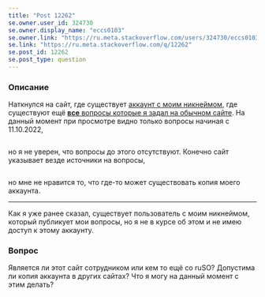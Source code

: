 ```yaml
---
title: "Post 12262"
se.owner.user_id: 324730
se.owner.display_name: "eccs0103"
se.owner.link: "https://ru.meta.stackoverflow.com/users/324730/eccs0103"
se.link: "https://ru.meta.stackoverflow.com/q/12262"
se.post_id: 12262
se.post_type: question
---
```

<h3>Описание</h3>
<p>Наткнулся на сайт, где существует <a href="https://prog-help.ru/author/eccs0103/" rel="nofollow noreferrer">аккаунт с моим никнеймом</a>, где существуют ещё <a href="https://ru.stackoverflow.com/users/324730/eccs0103?tab=questions&amp;sort=newest"><strong>все</strong> вопросы которые я задал на обычном сайте</a>. На данный момент при просмотре видно только вопросы начиная с 11.10.2022,</p>
<p><a href="https://i.stack.imgur.com/TNWBO.png" rel="nofollow noreferrer"><img src="https://i.stack.imgur.com/TNWBO.png" alt="" /></a></p>
<p>но я не уверен, что вопросы до этого отсутствуют. Конечно сайт указывает везде источники на вопросы,</p>
<p><a href="https://i.stack.imgur.com/z6lqm.png" rel="nofollow noreferrer"><img src="https://i.stack.imgur.com/z6lqm.png" alt="" /></a></p>
<p>но мне не нравится то, что где-то может существовать копия моего аккаунта.</p>
<hr />
<p>Как я уже ранее сказал, существует пользователь с моим никнеймом, который публикует мои вопросы, но я не в курсе об этом и не имею доступ к этому аккаунту.</p>
<h3>Вопрос</h3>
<p>Является ли этот сайт сотрудником или кем то ещё со ruSO? Допустима ли копия аккаунта в других сайтах? Что я могу на данный момент с этим делать?</p>

